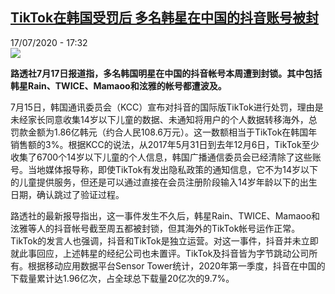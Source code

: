 <!--1595004975000-->
[TikTok在韩国受罚后 多名韩星在中国的抖音账号被封](http://www.rfi.fr//cn/%E4%BA%9A%E6%B4%B2/20200717-tiktok%E5%9C%A8%E9%9F%A9%E5%9B%BD%E5%8F%97%E7%BD%9A%E5%90%8E-%E5%A4%9A%E5%90%8D%E9%9F%A9%E6%98%9F%E5%9C%A8%E4%B8%AD%E5%9B%BD%E7%9A%84%E6%8A%96%E9%9F%B3%E8%B4%A6%E5%8F%B7%E8%A2%AB%E5%B0%81)
------

<div>17/07/2020 - 17:32</div><img src="https://s.rfi.fr/media/display/12b533dc-c841-11ea-b365-005056bf87d6/w:310/p:16x9/Capture-76.JPG"><p><strong>路透社7月17日报道指，多名韩国明星在中国的抖音帐号本周遭到封锁。其中包括韩星Rain、TWICE、Mamaoo和泫雅的帐号都遭波及。</strong></p><div class="t-content__body u-clearfix"><div class="m-interstitial"></div><p>7月15日，韩国通讯委员会（KCC）宣布对抖音的国际版TikTok进行处罚，理由是未经家长同意收集14岁以下儿童的数据、未通知将用户的个人数据转移海外，总罚款金额为1.86亿韩元（约合人民108.6万元）。这一数额相当于TikTok在韩国年销售额的3%。根据KCC的说法，从2017年5月31日到去年12月6日，TikTok至少收集了6700个14岁以下儿童的个人信息，韩国广播通信委员会已经清除了这些账号。当地媒体报导称，即使TikTok有发出隐私政策的通知信息，它不为14岁以下的儿童提供服务，但还是可以通过直接在会员注册阶段输入14岁年龄以下的出生日期，确认跳过了验证过程。</p><p>路透社的最新报导指出，这一事件发生不久后，韩星Rain、TWICE、Mamaoo和泫雅等人的抖音帐号截至周五都被封锁，但其海外的TikTok帐号运作正常。TikTok的发言人也强调，抖音和TikTok是独立运营。对这一事件，抖音并未立即就此事回应，上述韩星的经纪公司也未置评。TikTok及抖音皆为字节跳动公司所有。根据移动应用数据平台Sensor Tower统计，2020年第一季度，抖音在中国的下载量累计达1.96亿次，占全球总下载量20亿次的9.7%。</p><div class="o-self-promo o-self-promo--nl o-self-promo--hidden" data-selfpromo-newsletter></div><div class="o-self-promo o-self-promo--app o-self-promo--hidden" data-selfpromo-app></div></div>
